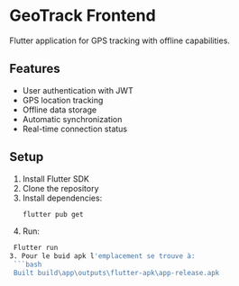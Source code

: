 # GeoTrack Frontend

Flutter application for GPS tracking with offline capabilities.

## Features

- User authentication with JWT
- GPS location tracking
- Offline data storage
- Automatic synchronization
- Real-time connection status

## Setup

1. Install Flutter SDK
2. Clone the repository
3. Install dependencies:
   ```bash
   flutter pub get
4. Run:
  ```bash
   Flutter run
3. Pour le buid apk l'emplacement se trouve à:
   ```bash
   Built build\app\outputs\flutter-apk\app-release.apk

